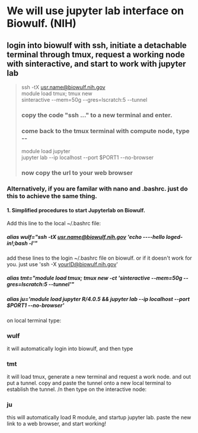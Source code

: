 # We will use jupyter lab interface on Biowulf. (NIH)
## login into biowulf with ssh, initiate a detachable terminal through tmux, request a working node with sinteractive, and start to work with jupyter lab
> ssh -tX usr.name@biowulf.nih.gov <br>
> module load tmux; tmux new <br>
> sinteractive --mem=50g --gres=lscratch:5 --tunnel 
> ### copy the code "ssh ..." to a new terminal and enter. <br>
> ### come back to the tmux terminal with compute node, type --
> module load jupyter <br>
> jupyter lab --ip localhost --port $PORT1 --no-browser 
> ### now copy the url to your web browser <br>

### Alternatively, if you are familar with nano and .bashrc. just do this to achieve the same thing. 
#### 1. Simplified procedures to start Jupyterlab on Biowulf. 
Add this line to the local ~/.bashrc file:

##### alias wulf="ssh -tX usr.name@biowulf.nih.gov 'echo ----hello loged-in!;bash -l'"
add these lines to the login ~/.bashrc file on biowulf. or if it doesn't work for you. just use 
'ssh -X yourID@biowulf.nih.gov'

##### alias tmt="module load tmux; tmux new -ct 'sinteractive --mem=50g --gres=lscratch:5 --tunnel'"

##### alias ju='module load jupyter R/4.0.5 && jupyter lab --ip localhost --port $PORT1 --no-browser'

on local terminal type:
### wulf
it will automatically login into biowulf, and then type 
### tmt
 it will load tmux, generate a new terminal and request a work node. and out put a tunnel. 
 copy and paste the tunnel onto a new local terminal to establish the tunnel. /n
 then type on the interactive node: 
### ju
 this will automatically load R module, and startup jupyter lab. 
 paste the new link to a web browser, and start working!

